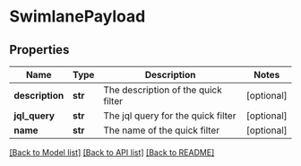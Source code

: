 # SwimlanePayload

## Properties
Name | Type | Description | Notes
------------ | ------------- | ------------- | -------------
**description** | **str** | The description of the quick filter | [optional] 
**jql_query** | **str** | The jql query for the quick filter | [optional] 
**name** | **str** | The name of the quick filter | [optional] 

[[Back to Model list]](../README.md#documentation-for-models) [[Back to API list]](../README.md#documentation-for-api-endpoints) [[Back to README]](../README.md)

